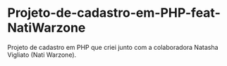 # Projeto-de-cadastro-em-PHP-feat-NatiWarzone
Projeto de cadastro em PHP que criei junto com a colaboradora Natasha Vigliato (Nati Warzone).
